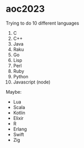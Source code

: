 # aoc2023

Trying to do 10 different languages

1. C
2. C++
3. Java
4. Raku
5. Go
6. Lisp
7. Perl
8. Ruby
9. Python
10. Javascript (node)

Maybe:

* Lua
* Scala
* Kotlin
* Elixir
* R
* Erlang
* Swift
* Zig
